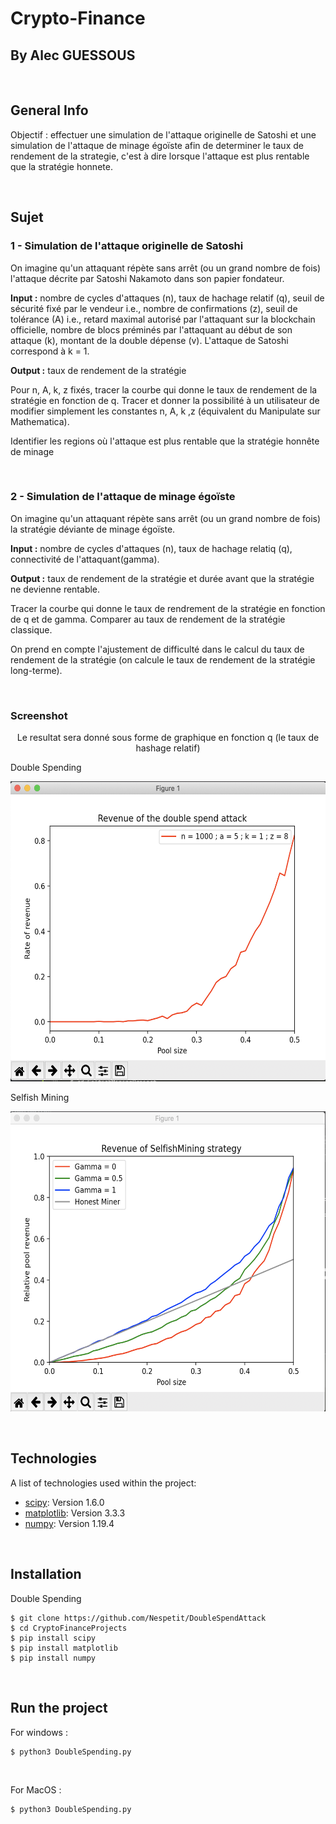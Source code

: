 # Crypto-Finance 
## By Alec GUESSOUS

</br>

## General Info

<p>
Objectif : effectuer une simulation de l'attaque originelle de Satoshi et une simulation de l'attaque de minage égoïste afin de determiner le taux de rendement de la strategie, c'est à dire lorsque l'attaque est plus rentable que la stratégie honnete.
</p>

</br>

## Sujet

### 1 - Simulation de l'attaque originelle de Satoshi


On imagine qu'un attaquant répète sans arrêt (ou un grand nombre de fois) l'attaque décrite par Satoshi Nakamoto dans son papier fondateur.

**Input :** nombre de cycles d'attaques (n), taux de hachage relatif (q), seuil de sécurité fixé par le vendeur i.e., nombre de confirmations (z), seuil de tolérance (A) i.e., retard maximal autorisé par l'attaquant sur la blockchain officielle, nombre de blocs préminés par l'attaquant au début de son attaque (k), montant de la double dépense (v). L'attaque de Satoshi correspond à k = 1.

**Output :** taux de rendement de la stratégie

Pour n, A, k, z fixés, tracer la courbe qui donne le taux de rendement de la stratégie en fonction de q. Tracer et donner la possibilité à un utilisateur de modifier simplement les constantes n, A, k ,z (équivalent du Manipulate sur Mathematica).

Identifier les regions où l'attaque est plus rentable que la stratégie honnête de minage

</br>

### 2 - Simulation de l'attaque de minage égoïste

On imagine qu'un attaquant répète sans arrêt (ou un grand nombre de fois) la stratégie déviante de minage égoïste.

**Input :** nombre de cycles d'attaques (n), taux de hachage relatiq (q), connectivité de l'attaquant(gamma).

**Output :** taux de rendement de la stratégie et durée avant que la stratégie ne devienne rentable.

Tracer la courbe qui donne le taux de rendrement de la stratégie en fonction de q et de gamma. Comparer au taux de rendement de la stratégie classique.

On prend en compte l'ajustement de difficulté dans le calcul du taux de rendement de la stratégie (on calcule le taux de rendement de la stratégie long-terme).

</br>

### Screenshot
<p align = "center">
Le resultat sera donné sous forme de graphique en fonction q (le taux de hashage relatif)
</br>
<p> Double Spending </p>
<img src="img/s_double_spend.png" width="650" height="480"  title="Screenshot">
</br>
<p> Selfish Mining </p>
<img src="img/s_selfish_mining.png" width="650" height="480"  title="Screenshot">
</p>
</br>

## Technologies

A list of technologies used within the project:
* [scipy](https://www.scipy.org/install.html): Version 1.6.0
* [matplotlib](https://matplotlib.org/3.3.3/users/installing.html): Version 3.3.3
* [numpy](https://numpy.org/): Version 1.19.4

</br>

## Installation

Double Spending 
```
$ git clone https://github.com/Nespetit/DoubleSpendAttack
$ cd CryptoFinanceProjects
$ pip install scipy
$ pip install matplotlib
$ pip install numpy
```

</br>

## Run the project

For windows :

```
$ python3 DoubleSpending.py
```
</br>

For MacOS :
```
$ python3 DoubleSpending.py
```
